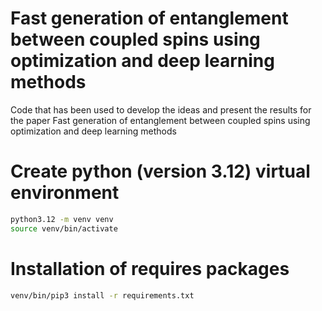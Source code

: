 # Fast generation of entanglement between coupled spins using optimization and deep learning methods

Code that has been used to develop the ideas and present the results for the paper Fast generation of entanglement between coupled spins using optimization and deep learning methods

# Create python (version 3.12) virtual environment

```sh
python3.12 -m venv venv
source venv/bin/activate
```

# Installation of requires packages

```sh
venv/bin/pip3 install -r requirements.txt
```